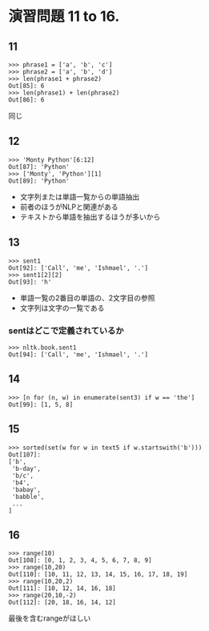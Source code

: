 # 演習問題 11 to 16.

## 11

```
>>> phrase1 = ['a', 'b', 'c']
>>> phrase2 = ['a', 'b', 'd']
>>> len(phrase1 + phrase2)
Out[85]: 6
>>> len(phrase1) + len(phrase2)
Out[86]: 6
```

同じ

## 12

```
>>> 'Monty Python'[6:12]
Out[87]: 'Python'
>>> ['Monty', 'Python'][1]
Out[89]: 'Python'
```

* 文字列または単語一覧からの単語抽出
* 前者のほうがNLPと関連がある
* テキストから単語を抽出するほうが多いから

## 13

```
>>> sent1
Out[92]: ['Call', 'me', 'Ishmael', '.']
>>> sent1[2][2]
Out[93]: 'h'
```

* 単語一覧の2番目の単語の、2文字目の参照
* 文字列は文字の一覧である

### sentはどこで定義されているか

```
>>> nltk.book.sent1
Out[94]: ['Call', 'me', 'Ishmael', '.']
```

## 14

```
>>> [n for (n, w) in enumerate(sent3) if w == 'the']
Out[99]: [1, 5, 8]
```

## 15

```
>>> sorted(set(w for w in text5 if w.startswith('b')))
Out[107]:
['b',
 'b-day',
 'b/c',
 'b4',
 'babay',
 'babble',
 ...
]
```


## 16

```
>>> range(10)
Out[108]: [0, 1, 2, 3, 4, 5, 6, 7, 8, 9]
>>> range(10,20)
Out[110]: [10, 11, 12, 13, 14, 15, 16, 17, 18, 19]
>>> range(10,20,2)
Out[111]: [10, 12, 14, 16, 18]
>>> range(20,10,-2)
Out[112]: [20, 18, 16, 14, 12]
```

最後を含むrangeがほしい
